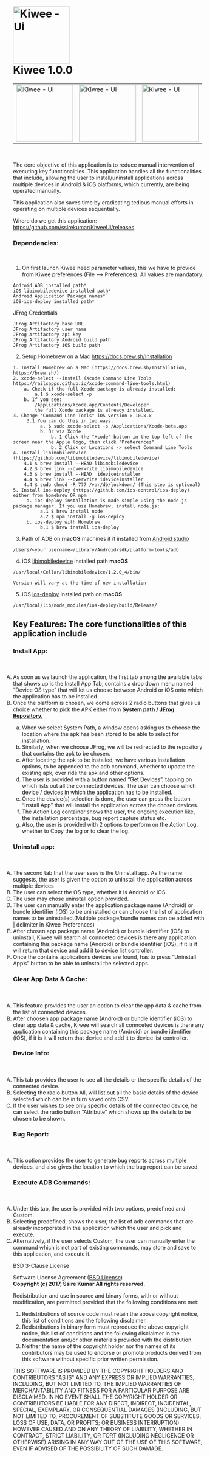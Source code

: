 <img src="https://user-images.githubusercontent.com/10174519/67888016-602e4780-fb72-11e9-8ac9-188bf25c3c8d.png" alt="Kiwee - Ui" style="width:150px;height:150px;" width="85px" height="100px"></br> Kiwee 1.0.0
====

<table style="width:100%">
 <tr>
    <td><img src="https://cloud.githubusercontent.com/assets/10174519/23055566/8caa62a4-f50c-11e6-9601-91ce3ef0c898.png" alt="Kiwee - Ui" style="width:150px;height:150px;" width="280px" height="350px"></td>
    <td><img src="https://cloud.githubusercontent.com/assets/10174519/23056026/3026f710-f50f-11e6-9d9e-e1f23a6e7979.png" alt="Kiwee - Ui" style="width:150px;height:150px;" width="280px" height="350px"></td>
    <td><img src="https://cloud.githubusercontent.com/assets/10174519/23178277/d0334816-f88f-11e6-885a-a5e0931fce12.png" alt="Kiwee - Ui" style="width:150px;height:150px;" width="280px" height="350px"></td>
  </tr>
</table>

</br>

The core objective of this application is to reduce manual intervention of executing key functionalities. This application handles all the functionalities that include, allowing the user to install/uninstall applications across multiple devices in Android & iOS platforms, which currently, are being operated manually.

This application also saves time by eradicating tedious manual efforts in operating on multiple devices sequentially.

Where do we get this application: https://github.com/ssirekumar/KiweeUi/releases

<h3><b>Dependencies:</b></h3></br>

1. On first launch Kiwee need parameter values, this we have to provide from Kiwee preferences (File —> Preferences). All values are mandatory.

 
```
Android ADB installed path*
iOS-libimobiledevice installed path*
Android Application Package names*`
iOS-ios-deploy installed path*
```
JFrog Credentials

```
JFrog Artifactory base URL
JFrog Artifactory user name
JFrog Artifactory api key
JFrog Artifactory Android build path
JFrog Artifactory iOS build path
```
2. Setup Homebrew on a Mac <a href='https://docs.brew.sh/Installation'>https://docs.brew.sh/Installation</a>

```
1. Install Homebrew on a Mac (https://docs.brew.sh/Installation, https://brew.sh/)
2. xcode-select --install (Xcode Command Line Tools https://railsapps.github.io/xcode-command-line-tools.html)
    a. Check if the full Xcode package is already installed:
        a.1 $ xcode-select -p
    b. If you see:
        /Applications/Xcode.app/Contents/Developer
        the full Xcode package is already installed.
3. Change "Command Line Tools" iOS version > 10.x.x 
     3.1 You can do this in two ways:
          a. $ sudo xcode-select -s /Applications/Xcode-beta.app 
          b. Or via Xcode
              b. 1 Click the "Xcode" button in the top left of the screen near the Apple logo, then click "Preferences"
              b. 2 Click on Locations -> select Command Line Tools
4. Install libimobiledevice (https://github.com/libimobiledevice/libimobiledevice)
    4.1 $ brew install --HEAD libimobiledevice
    4.2 $ brew link --overwrite libimobiledevice
    4.3 $ brew install --HEAD  ideviceinstaller
    4.4 $ brew link --overwrite ideviceinstaller
    4.4 $ sudo chmod -R 777 /var/db/lockdown/ (This step is optional)
5. Install ios-deploy (https://github.com/ios-control/ios-deploy) either from homebrew OR npm
     a. ios-deploy installation is made simple using the node.js package manager. If you use Homebrew, install node.js:
          a.1 $ brew install node
          a.2 $ npm install -g ios-deploy
     b. ios-deploy with Homebrew
          b.1 $ brew install ios-deploy

```

3. Path of ADB on <b>macOS</b> machines if it installed from <a href='https://developer.android.com/studio/install'>Android studio</a>
```
/Users/<your username>/Library/Android/sdk/platform-tools/adb
```
4. iOS <a href='https://github.com/libimobiledevice/libimobiledevice'>libimobiledevice</a> installed path <b>macOS</b>

```
/usr/local/Cellar/libimobiledevice/1.2.0_4/bin/

Version will vary at the time of new installation
```
5. iOS <a href='https://github.com/ios-control/ios-deploy'>ios-deploy</a> installed path on <b>macOS</b>
```
/usr/local/lib/node_modules/ios-deploy/build/Release/
```

<h2>Key Features: The core functionalities of this application include</h2>
   
<h3><b>Install App:</b></h3></br>
<ol type="A" style="display: inline;">
  <li>As soon as we launch the application, the first tab among the available tabs that shows up is the Install App Tab, contains a drop down menu named “Device OS type” that will let us choose between Android or iOS onto which the application has to be installed.</li>
  <li>Once the platform is chosen, we come across 2 radio buttons that gives us choice whether to pick the APK either from <b>System path / <a href='https://jfrog.com/artifactory/'>JFrog Repository.</a></b></li>
  <ol type="a">
     <li>When we select System Path, a window opens asking us to choose the location where the apk has been stored to be able to select for installation.</li>
     <li>Similarly, when we choose JFrog, we will be redirected to the repository that contains the apk to be chosen.</li>
     <li>After locating the apk to be installed, we have various installation options, to be appended to the adb command, whether to update the existing apk, over ride the apk and other options.
</li>
     <li>The user is provided with a button named “Get Devices”, tapping on which lists out all the connected devices. The user can choose which device / devices in which the application has to be installed.</li>
     <li>Once the device(s) selection is done, the user can press the button “Install App” that will install the application across the chosen devices.</li>
     <li>The Action Log container shows the user, the ongoing execution like, the installation percentage, bug report capture status etc.</li>
     <li>Also, the user is provided with 2 options to perform on the Action Log, whether to Copy the log or to clear the log.</li>
</ol>  
</ol>

<h3><b>Uninstall app:</b></h3></br>
     <ol type="A" style="display: inline;">
  <li>The second tab that the user sees is the Uninstall app. As the name suggests, the user is given the option to uninstall the application across multiple devices
</li>
  <li>The user can select the OS type, whether it is Android or iOS.</li>
  <li>The user may chose uninstall option provided.</li>
  <li>The user can manually enter the application package name (Android) or bundle identifier (iOS) to be uninstalled or can choose the list of application names to be uninstalled.(Multiple package/bundle names can be added with | delimiter in Kiwee Preferences)</li>
  <li>After chosen app package name (Android) or bundle identifier (iOS) to uninstall, Kiwee will search all connceted devices is there any application containing this package name (Android) or bundle identifier (iOS), if it is it will return that device and add it to device list controller.</li>
  <li>Once the contains applications devices are found, has to press “Uninstall App’s” button to be able to uninstall the selected apps.</li>    
</ol>  
   
<h3><b>Clear App Data & Cache: </b></h3></br>
     <ol type="A" style="display: inline;">
  <li>This feature provides the user an option to clear the app data & cache from the list of connected devices.</li>
  <li>After choosen app package name (Android) or bundle identifier (iOS) to clear app data & cache, Kiwee will search all connceted devices is there any application containing this package name (Android) or bundle identifier (iOS), if it is it will return that device and add it to device list controller.</li>   
</ol>  

<h3><b> Device Info: </b></h3></br>
     <ol type="A" style="display: inline;">
  <li>This tab provides the user to see all the details or the specific details of the connected device.</li>
  <li>Selecting the radio button All, will list out all the basic details of the device selected which can be in turn saved onto CSV.</li>  
  <li>If the user wishes to see only specific details of the connected device, he can select the radio button “Attribute” which shows up the details to be chosen to be shown.</li>
</ol>  

<h3><b>Bug Report:</b></h3></br>
     <ol type="A" style="display: inline;">
  <li>This option provides the user to generate bug reports across multiple devices, and also gives the location to which the bug report can be saved.</li>
 </ol>  

<h3><b>Execute ADB Commands:</b></h3></br>
     <ol type="A" style="display: inline;">
  <li>Under this tab, the user is provided with two options, predefined and Custom.</li>
  <li>Selecting predefined, shows the user, the list of adb commands that are already incorporated in the application which the user and pick and execute.</li>  
  <li>Alternatively, if the user selects Custom, the user can manually enter the command which is not part of existing commands, may store and save to this application, and execute it.</li>
</ol>  




BSD 3-Clause License

Software License Agreement (<a href="https://opensource.org/licenses/BSD-2-Clause">BSD License</a>)</br>
<b>Copyright (c) 2017, Ssire Kumar
All rights reserved.</b>

Redistribution and use in source and binary forms, with or without modification, are permitted provided that the following conditions are met:

1. Redistributions of source code must retain the above copyright notice, this list of conditions and the following disclaimer.
2. Redistributions in binary form must reproduce the above copyright notice, this list of conditions and the following disclaimer in the documentation and/or other materials provided with the distribution.
3. Neither the name of the copyright holder nor the names of its contributors may be used to endorse or promote products derived from this software without specific prior written permission.

THIS SOFTWARE IS PROVIDED BY THE COPYRIGHT HOLDERS AND CONTRIBUTORS "AS IS" AND ANY EXPRESS OR IMPLIED WARRANTIES, INCLUDING, BUT NOT LIMITED TO, THE IMPLIED WARRANTIES OF MERCHANTABILITY AND FITNESS FOR A PARTICULAR PURPOSE ARE DISCLAIMED. IN NO EVENT SHALL THE COPYRIGHT HOLDER OR CONTRIBUTORS BE LIABLE FOR ANY DIRECT, INDIRECT, INCIDENTAL, SPECIAL, EXEMPLARY, OR CONSEQUENTIAL DAMAGES (INCLUDING, BUT NOT LIMITED TO, PROCUREMENT OF SUBSTITUTE GOODS OR SERVICES; LOSS OF USE, DATA, OR PROFITS; OR BUSINESS INTERRUPTION) HOWEVER CAUSED AND ON ANY THEORY OF LIABILITY, WHETHER IN CONTRACT, STRICT LIABILITY, OR TORT (INCLUDING NEGLIGENCE OR OTHERWISE) ARISING IN ANY WAY OUT OF THE USE OF THIS SOFTWARE, EVEN IF ADVISED OF THE POSSIBILITY OF SUCH DAMAGE.
